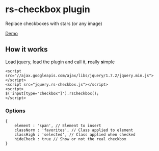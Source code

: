# rs-checkbox plugin

Replace checkboxes with stars (or any image)

[Demo](http://andersanmiguel.github.com/rs-checkbox)

## How it works

Load jquery, load the plugin and call it, **r**eally **s**imple

    <script src="//ajax.googleapis.com/ajax/libs/jquery/1.7.2/jquery.min.js"></script>
    <script src="jquery.rs-checkbox.js"></script>
    <script>
    $('input[type="checkbox"]').rsCheckbox();
    </script>

### Options

    {
        element : 'span', // Element to insert
        classNorm : 'favorites', // Class applied to element
        classHigh : 'selected', // Class applied when checked
        hideCheck : true // Show or not the real checkbox
    }
